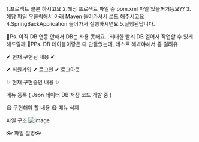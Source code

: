 1.프로젝트 클론 하시고요
2.해당 프로젝트 파일 중 pom.xml 파일 있을꺼거등요??
3.해당 파일 우클릭해서 아래 Maven 들어가셔서 로드 해주시고요
4.SpringBackApplication 들어가서 실행하시면요
5.실행된답니다.



🎁Ps. 아직 DB 연동 안해서 DB는 사용 못해요...최대한 빨리 DB 열어서 작업할 수 있게 해드릴께
🎁PPs. DB 테이블이랑은 다 만들었는데, 테스트 해봐야해서 좀 걸려유

✔ 현재 구현된 내용 ✔

✔ 회원가입
✔ 로그인
✔ 로그아웃


✨ 현재 구현중인 내용 ✨

 메뉴 등록 ( Json 데이터 DB 저장 코드 개발 중 )



😷 구현해야 할 내용 😷
 메뉴 삭제
 
파일 구조
![image](https://github.com/LostYourMind/Spring_Code/assets/42758008/fb42f83d-5634-4c59-a87b-4fae807106c5)



👓 파일 설명👓
